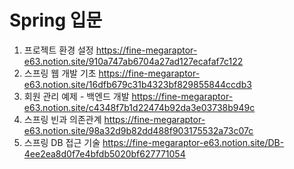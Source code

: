 # Spring 입문
1. 프로젝트 환경 설정 https://fine-megaraptor-e63.notion.site/910a747ab6704a27ad127ecafaf7c122
2. 스프링 웹 개발 기초 https://fine-megaraptor-e63.notion.site/16dfb679c31b4323bf829855844ccdb3
3. 회원 관리 예제 - 백엔드 개발 https://fine-megaraptor-e63.notion.site/c4348f7b1d22474b92da3e03738b949c
4. 스프링 빈과 의존관계 https://fine-megaraptor-e63.notion.site/98a32d9b82dd488f903175532a73c07c
5. 스프링 DB 접근 기술 https://fine-megaraptor-e63.notion.site/DB-4ee2ea8d0f7e4bfdb5020bf627771054

